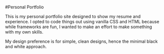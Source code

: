 #Personal Portfolio

This is my personal portfolio site designed to show my resume and experience.  I opted to code things out using vanilla CSS and HTML because while frameworks are fun, I wanted to make an effort to make something with my own skills.

My design preference is for simple, clean designs, hence the minimal black and white approach.
